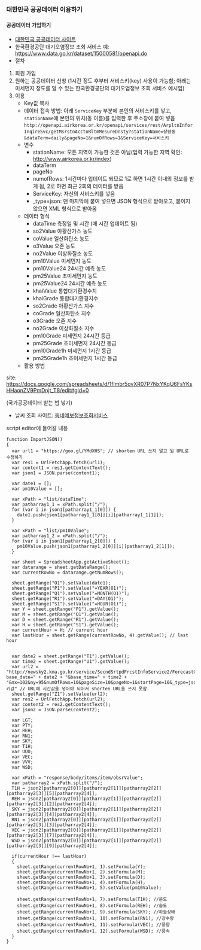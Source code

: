 ### 대한민국 공공데이터 이용하기

#### 공공데이터 가입하기
- [대한민국 공공데이터 사이트](https://www.data.go.kr)
- 한국환경공단 대기오염정보 조회 서비스 예: https://www.data.go.kr/dataset/15000581/openapi.do
- 절차
1. 회원 가입
2. 원하는 공공데이터 신청 (1시간 정도 후부터 서비스키(key) 사용이 가능함; 아래는 미세먼지 정도를 알 수 있는 한국환경공단의 대기오염정보 조회 서비스 예시임)
3. 이용
	- Key값 복사
	- 데이터 접속 방법: 아래 `ServiceKey` 부분에 본인의 서비스키를 넣고, `stationName`에 본인의 위치(동 이름)를 입력한 후 주소창에 붙여 넣음
	```http://openapi.airkorea.or.kr/openapi/services/rest/ArpltnInforInqireSvc/getMsrstnAcctoRltmMesureDnsty?stationName=장량동&dataTerm=daily&pageNo=1&numOfRows=1&ServiceKey=서비스키```
	- 변수
		- stationName: 모든 지역이 가능한 것은 아님(입력 가능한 지역 확인: http://www.airkorea.or.kr/index)
		- dataTerm
		- pageNo
		- numofRows: 1시간마다 업데이트 되므로 1로 하면 1시간 이내의 정보를 받게 됨, 2로 하면 최근 2회의 데이터를 받음
		- ServiceKey: 자신의 서비스키를 넣음
		- _type=json: 맨 마지막에 붙여 넣으면 JSON 형식으로 받아오고, 붙이지 않으면 XML 형식으로 받아옴
	- 데이터 형식
		- dataTime 측정일 및 시간 (매 시간 업데이트 됨)
		- so2Value 아황산가스 농도
		- coValue 일산화탄소 농도
		- o3Value 오존 농도
		- no2Value 이상화질소 농도
		- pm10Value 미세먼지 농도
		- pm10Value24 24시간 예측 농도
		- pm25Value 초미세먼지 농도
		- pm25Value24 24시간 예측 농도
		- khaiValue 통합대기환경수치
		- khaiGrade 통합대기환경지수
		- so2Grade 아황산가스 지수
		- coGrade 일산화탄소 지수
		- o3Grade 오존 지수
		- no2Grade 이상화질소 지수
		- pm10Grade 미세먼지 24시간 등급
		- pm25Grade 초미세먼지 24시간 등급
		- pm10Grade1h 미세먼지 1시간 등급
		- pm25Grade1h 초미세먼지 1시간 등급
	- 활용 방법
  
  
  
  
  
  

site: https://docs.google.com/spreadsheets/d/1fImbr5ovXR07P7NxYKqU6FsYKsHHaonZV9PmDnjt_T8/edit#gid=0

(국가공공데이터 받는 법 넣기)
- 날씨 조회 사이트: [동네예보정보조회서비스](https://www.data.go.kr/dataset/15000099/openapi.do)

script editor에 들어갈 내용
```
function ImportJSON()
{
  var url1 = "https://goo.gl/YMdXHS"; // shorten URL 쓰지 말고 원 URL로 수정하기
  var res1 = UrlFetchApp.fetch(url1);
  var content1 = res1.getContentText();
  var json1 = JSON.parse(content1);
  
  var date1 = [];
  var pm10Value = [];
  
  var xPath = "list/dataTime";
  var patharray1_1 = xPath.split("/");
  for (var i in json1[patharray1_1[0]]) {
    date1.push(json1[patharray1_1[0]][i][patharray1_1[1]]);
  }
  
  var xPath = "list/pm10Value";
  var patharray1_2 = xPath.split("/");
  for (var i in json1[patharray1_2[0]]) {
    pm10Value.push(json1[patharray1_2[0]][i][patharray1_2[1]]);
  }
  
  var sheet = SpreadsheetApp.getActiveSheet();
  var datarange = sheet.getDataRange();
  var currentRowNo = datarange.getNumRows();
  
  sheet.getRange("O1").setValue(date1);
  sheet.getRange("P1").setValue("=YEAR(O1)");
  sheet.getRange("Q1").setValue("=MONTH(O1)");
  sheet.getRange("R1").setValue("=DAY(O1)");
  sheet.getRange("S1").setValue("=HOUR(O1)");
  var Y = sheet.getRange("P1").getValue();
  var M = sheet.getRange("Q1").getValue();
  var D = sheet.getRange("R1").getValue();
  var H = sheet.getRange("S1").getValue();
  var currentHour = H; // current hour
  var lastHour = sheet.getRange(currentRowNo, 4).getValue(); // last hour
  
  
  var date2 = sheet.getRange("T1").getValue();
  var time2 = sheet.getRange("U1").getValue();
  var url2 = "http://newsky2.kma.go.kr/service/SecndSrtpdFrcstInfoService2/ForecastGrib?base_date=" + date2 + "&base_time=" + time2 + "&nx=102&ny=95&numOfRows=10&pageSize=10&pageNo=1&startPage=10&_type=json&serviceKey=키값" // URL에 시간값을 넣어야 되어서 shorten URL을 쓰지 못함
  sheet.getRange("Z1").setValue(url2);
  var res2 = UrlFetchApp.fetch(url2);
  var content2 = res2.getContentText();
  var json2 = JSON.parse(content2);
  
  var LGT;
  var PTY;
  var REH;
  var RN1;
  var SKY;
  var T1H;
  var UUU;
  var VEC;
  var VVV;
  var WSD;
  
  var xPath = "response/body/items/item/obsrValue";
  var patharray2 = xPath.split("/");
  T1H = json2[patharray2[0]][patharray2[1]][patharray2[2]][patharray2[3]][5][patharray2[4]];
  REH = json2[patharray2[0]][patharray2[1]][patharray2[2]][patharray2[3]][2][patharray2[4]];
  SKY = json2[patharray2[0]][patharray2[1]][patharray2[2]][patharray2[3]][4][patharray2[4]];
  RN1 = json2[patharray2[0]][patharray2[1]][patharray2[2]][patharray2[3]][3][patharray2[4]];
  VEC = json2[patharray2[0]][patharray2[1]][patharray2[2]][patharray2[3]][7][patharray2[4]];
  WSD = json2[patharray2[0]][patharray2[1]][patharray2[2]][patharray2[3]][9][patharray2[4]];
  
  if(currentHour !== lastHour)
  {
    sheet.getRange(currentRowNo+1, 1).setFormula(Y);
    sheet.getRange(currentRowNo+1, 2).setFormula(M);
    sheet.getRange(currentRowNo+1, 3).setFormula(D);
    sheet.getRange(currentRowNo+1, 4).setFormula(H);
    sheet.getRange(currentRowNo+1, 5).setValue(pm10Value);
    
    sheet.getRange(currentRowNo+1, 7).setFormula(T1H); //온도
    sheet.getRange(currentRowNo+1, 8).setFormula(REH); //습도
    sheet.getRange(currentRowNo+1, 9).setFormula(SKY); //하늘상태
    sheet.getRange(currentRowNo+1, 10).setFormula(RN1); //강수량
    sheet.getRange(currentRowNo+1, 11).setFormula(VEC); //풍향
    sheet.getRange(currentRowNo+1, 12).setFormula(WSD); //풍속
  }
}
```

